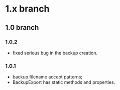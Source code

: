 # 1.x branch
## 1.0 branch
### 1.0.2
* fixed serious bug in the backup creation.

### 1.0.1
* backup filename accept patterns;
* BackupExport has static methods and properties.